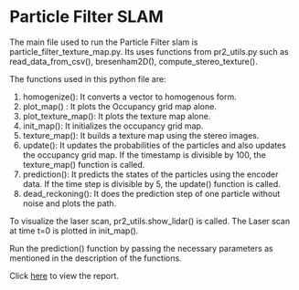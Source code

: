# Particle Filter SLAM
The main file used to run the Particle Filter slam is particle_filter_texture_map.py. Its uses functions from pr2_utils.py such as 
read_data_from_csv(), bresenham2D(), compute_stereo_texture().

The functions used in this python file are:

1. homogenize(): It converts a vector to homogenous form.
2. plot_map() : It plots the Occupancy grid map alone.
3. plot_texture_map(): It plots the texture map alone.
4. init_map(): It initializes the occupancy grid map.
5. texture_map(): It builds a texture map using the stereo images.
6. update(): It updates the probabilities of the particles and also updates the occupancy grid map. If the timestamp is divisible by 100,
             the texture_map() function is called.
7. prediction(): It predicts the states of the particles using the encoder data. If the time step is divisible by 5, the update() function
                is called.
8. dead_reckoning(): It does the prediction step of one particle without noise and plots the path.

To visualize the laser scan, pr2_utils.show_lidar() is called. The Laser scan at time t=0 is plotted in init_map().

Run the prediction() function by passing the necessary parameters as mentioned in the description of the functions. 

Click [here](https://drive.google.com/file/d/1N2-uOkKNDntxpfr1eshez0w-XrpX-3K7/view?usp=sharing) to view the report.

